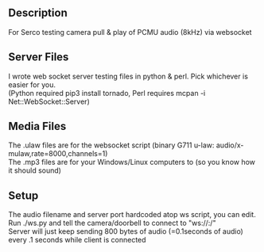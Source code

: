 ## Description

For Serco testing camera pull & play of PCMU audio (8kHz) via websocket

## Server Files

I wrote web socket server testing files in python & perl. Pick whichever is easier for you.<br/>
(Python required pip3 install tornado, Perl requires mcpan -i Net::WebSocket::Server)

## Media Files

The .ulaw files are for the websocket script (binary G711 u-law: audio/x-mulaw,rate=8000,channels=1)<br/>
The .mp3  files are for your Windows/Linux computers to (so you know how it should sound)

## Setup

The audio filename and server port hardcoded atop ws script, you can edit.<br/>
Run ./ws.py and tell the camera/doorbell to connect to "ws://<ip>:<port>/"<br/>
Server will just keep sending 800 bytes of audio (=0.1seconds of audio) every .1 seconds while client is connected
